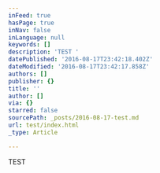 ```yaml
---
inFeed: true
hasPage: true
inNav: false
inLanguage: null
keywords: []
description: 'TEST '
datePublished: '2016-08-17T23:42:18.402Z'
dateModified: '2016-08-17T23:42:17.858Z'
authors: []
publisher: {}
title: ''
author: []
via: {}
starred: false
sourcePath: _posts/2016-08-17-test.md
url: test/index.html
_type: Article

---
```

TEST